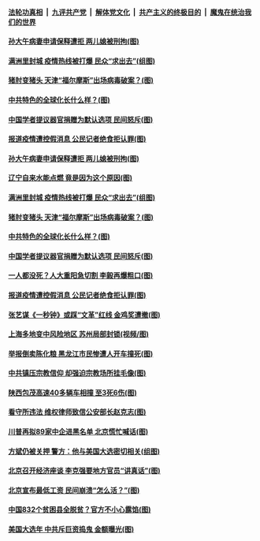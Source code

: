 

####  [法轮功真相](../../../../basic/blob/master/README.md?t=11252003) &nbsp;|&nbsp; [九评共产党](../../../../9ping.md/blob/master/README.md?t=11252003) &nbsp;|&nbsp; [解体党文化](../../../../jtdwh.md/blob/master/README.md?t=11252003)  &nbsp;|&nbsp; [共产主义的终极目的](../../../../gczydzjmd.md/blob/master/README.md?t=11252003) &nbsp;|&nbsp; [魔鬼在统治我们的世界](../../../../mgztzwmdsj.md/blob/master/README.md?t=11252003) 

#### [孙大午病妻申请保释遭拒 两儿媳被刑拘(图)](../pages/p1/953728.md?t=11252003) 

#### [满洲里封城 疫情热线被打爆 民众“求出去”(组图)](../pages/p1/953714.md?t=11252003) 

#### [猪肘变猪头 天津“福尔摩斯”出场病毒破案？(图)](../pages/p1/953705.md?t=11252003) 

#### [中共特色的全球化长什么样？(图)](../pages/p1/953673.md?t=11252003) 

#### [中国学者提议器官捐赠为默认选项 民间怒斥(图)](../pages/p1/953625.md?t=11252003) 

#### [报道疫情遭控假消息 公民记者绝食拒认罪(图)](../pages/p1/953628.md?t=11252003) 

#### [孙大午病妻申请保释遭拒 两儿媳被刑拘(图)](../pages/p1/953728.md?t=11252003) 

#### [辽宁自来水能点燃 竟是因为这个原因(图)](../pages/p1/953723.md?t=11252003) 

#### [满洲里封城 疫情热线被打爆 民众“求出去”(组图)](../pages/p1/953714.md?t=11252003) 

#### [猪肘变猪头 天津“福尔摩斯”出场病毒破案？(图)](../pages/p1/953705.md?t=11252003) 

#### [中共特色的全球化长什么样？(图)](../pages/p1/953673.md?t=11252003) 

#### [中国学者提议器官捐赠为默认选项 民间怒斥(图)](../pages/p1/953625.md?t=11252003) 

#### [一人都没死？人大重阳急切割 李毅再爆粗口(图)](../pages/p1/953683.md?t=11252003) 

#### [报道疫情遭控假消息 公民记者绝食拒认罪(图)](../pages/p1/953628.md?t=11252003) 

#### [张艺谋《一秒钟》或踩“文革”红线 金鸡奖遭撤(图)](../pages/p1/953677.md?t=11252003) 

#### [上海多地变中风险地区 苏州局部封锁(视频/图)](../pages/p1/953643.md?t=11252003) 

#### [举报倒卖陈化粮 黑龙江市民惨遭人开车撞死(图)](../pages/p1/953647.md?t=11252003) 

#### [中共镇压宗教信仰 却强迫宗教场所挂毛像(图)](../pages/p1/953602.md?t=11252003) 

#### [陕西包茂高速40多辆车相撞 至3死6伤(图)](../pages/p1/953591.md?t=11252003) 

#### [看守所违法 维权律师致信公安部长赵克志(图)](../pages/p1/953595.md?t=11252003) 

#### [川普再拟89家中企进黑名单 北京慌忙喊话(图)](../pages/p1/953556.md?t=11252003) 

#### [方斌仍被关押 警方：他与美国大选密切相关(组图)](../pages/p1/953555.md?t=11252003) 

#### [北京召开经济座谈 李克强要地方官员“讲真话”(图)](../pages/p1/953554.md?t=11252003) 

#### [北京宣布最低工资 民间崩溃“怎么活？”(图)](../pages/p1/953551.md?t=11252003) 

#### [中国832个贫困县全脱贫？官方不小心露馅(图)](../pages/p1/953550.md?t=11252003) 

#### [美国大选年 中共斥巨资捣鬼 金额曝光(图)](../pages/p1/953539.md?t=11252003) 

